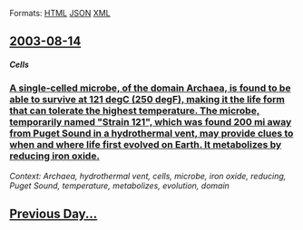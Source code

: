 
Formats: [HTML](2003/08/14/index.html)  [JSON](2003/08/14/index.json)  [XML](2003/08/14/index.xml)  

## [2003-08-14](/news/2003/08/14/index.md)

##### Cells
### [ A single-celled microbe, of the domain Archaea, is found to be able to survive at 121&nbsp;degC (250&nbsp;degF), making it the life form that can tolerate the highest temperature. The microbe, temporarily named "Strain 121", which was found 200 mi away from Puget Sound in a hydrothermal vent, may provide clues to when and where life first evolved on Earth. It metabolizes by reducing iron oxide. ](/news/2003/08/14/a-single-celled-microbe-of-the-domain-archaea-is-found-to-be-able-to-survive-at-121-nbsp-adegc-250-nbsp-adegf-making-it-the-life-form-that.md)
_Context: Archaea, hydrothermal vent, cells, microbe, iron oxide, reducing, Puget Sound, temperature, metabolizes, evolution, domain_

## [Previous Day...](/news/2003/08/13/index.md)


